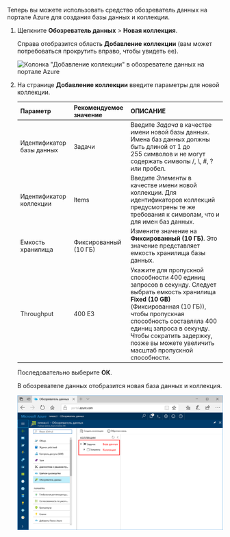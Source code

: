 Теперь вы можете использовать средство обозреватель данных на портале Azure для создания базы данных и коллекции. 

1. Щелкните **Обозреватель данных** > **Новая коллекция**. 
    
    Справа отобразится область **Добавление коллекции** (вам может потребоваться прокрутить вправо, чтобы увидеть ее).

    ![Колонка "Добавление коллекции" в обозревателе данных на портале Azure](./media/cosmos-db-create-collection/azure-cosmosdb-data-explorer.png)

2. На странице **Добавление коллекции** введите параметры для новой коллекции.

    Параметр|Рекомендуемое значение|ОПИСАНИЕ
    ---|---|---
    Идентификатор базы данных|Задачи|Введите *Задача* в качестве имени новой базы данных. Имена баз данных должны быть длиной от 1 до 255 символов и не могут содержать символы /, \\, #, ? или пробел.
    Идентификатор коллекции|Items|Введите *Элементы* в качестве имени новой коллекции. Для идентификаторов коллекций предусмотрены те же требования к символам, что и для имен баз данных.
    Емкость хранилища| Фиксированный (10 ГБ)|Измените значение на **Фиксированный (10 ГБ)**. Это значение представляет емкость хранилища базы данных.
    Throughput|400 ЕЗ|Укажите для пропускной способности 400 единиц запросов в секунду. Следует выбрать емкость хранилища **Fixed (10 GB)** (Фиксированная (10 ГБ)), чтобы пропускная способность составляла 400 единиц запроса в секунду. Чтобы сократить задержку, позже вы можете увеличить масштаб пропускной способности. 
    
    Последовательно выберите **ОК**.

    В обозревателе данных отобразится новая база данных и коллекция.

    ![Обозреватель данных на портале Azure с новой базой данных и коллекцией](./media/cosmos-db-create-collection/azure-cosmos-db-new-collection.png)